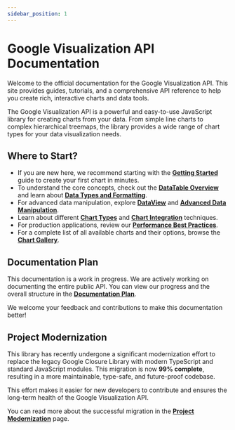```yaml
---
sidebar_position: 1
---
```

# Google Visualization API Documentation

Welcome to the official documentation for the Google Visualization API. This site provides guides, tutorials, and a comprehensive API reference to help you create rich, interactive charts and data tools.

The Google Visualization API is a powerful and easy-to-use JavaScript library for creating charts from your data. From simple line charts to complex hierarchical treemaps, the library provides a wide range of chart types for your data visualization needs.

## Where to Start?

- If you are new here, we recommend starting with the **[Getting Started](./getting-started)** guide to create your first chart in minutes.
- To understand the core concepts, check out the **[DataTable Overview](./datatable-overview)** and learn about **[Data Types and Formatting](./datatable-data-types)**.
- For advanced data manipulation, explore **[DataView](./dataview)** and **[Advanced Data Manipulation](./advanced-data-manipulation)**.
- Learn about different **[Chart Types](./chart-types)** and **[Chart Integration](./chart-integration)** techniques.
- For production applications, review our **[Performance Best Practices](./performance-best-practices)**.
- For a complete list of all available charts and their options, browse the **[Chart Gallery](./chart-gallery)**.

## Documentation Plan

This documentation is a work in progress. We are actively working on documenting the entire public API. You can view our progress and the overall structure in the **[Documentation Plan](./documentation-plan)**.

We welcome your feedback and contributions to make this documentation better!

## Project Modernization

This library has recently undergone a significant modernization effort to replace the legacy Google Closure Library with modern TypeScript and standard JavaScript modules. This migration is now **99% complete**, resulting in a more maintainable, type-safe, and future-proof codebase.

This effort makes it easier for new developers to contribute and ensures the long-term health of the Google Visualization API.

You can read more about the successful migration in the **[Project Modernization](./development-modernization)** page.
